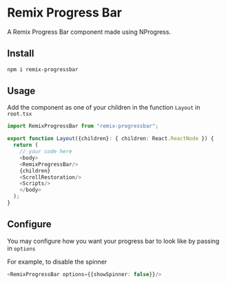 # Remix Progress Bar

A Remix Progress Bar component made using NProgress.

## Install

```bash
npm i remix-progressbar
```

## Usage

Add the component as one of your children in the function `Layout` in `root.tsx`

```typescript jsx
import RemixProgressBar from "remix-progressbar";

export function Layout({children}: { children: React.ReactNode }) {
  return (
    // your code here
    <body>
    <RemixProgressBar/>
    {children}
    <ScrollRestoration/>
    <Scripts/>
    </body>
  );
}
```

## Configure

You may configure how you want your progress bar to look like by passing in `options`

For example, to disable the spinner

```typescript jsx
<RemixProgressBar options={{showSpinner: false}}/>
```